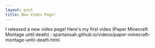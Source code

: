 ```yaml
---
layout: post
title: New Video Page!
---
```


I released a new video page! Here's my first video (Paper Minecraft Montage until death) : spartanoah.github.io/videos/paper-minecraft-montage-until-death.html
